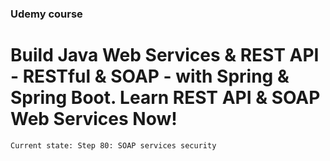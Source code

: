 ### Udemy course
# Build Java Web Services & REST API - RESTful & SOAP - with Spring & Spring Boot. Learn REST API & SOAP Web Services Now!

``` Current state: Step 80: SOAP services security ```
